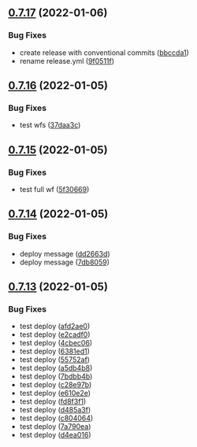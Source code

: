 ## [0.7.17](https://github.com/BinaryCapsule/widy-web/compare/v0.7.16...v0.7.17) (2022-01-06)


### Bug Fixes

* create release with conventional commits ([bbccda1](https://github.com/BinaryCapsule/widy-web/commit/bbccda16c9badf25003685416af6ef9071031476))
* rename release.yml ([9f0511f](https://github.com/BinaryCapsule/widy-web/commit/9f0511f19e21f0d161f0fc6f1fed9ff0f51f940e))



## [0.7.16](https://github.com/BinaryCapsule/widy-web/compare/v0.7.15...v0.7.16) (2022-01-05)


### Bug Fixes

* test wfs ([37daa3c](https://github.com/BinaryCapsule/widy-web/commit/37daa3c67fcf9c1e4928f4d699f6017f0ac136af))



## [0.7.15](https://github.com/BinaryCapsule/widy-web/compare/v0.7.14...v0.7.15) (2022-01-05)


### Bug Fixes

* test full wf ([5f30669](https://github.com/BinaryCapsule/widy-web/commit/5f306692b712c8662d78e9465650cf034b23a11f))



## [0.7.14](https://github.com/BinaryCapsule/widy-web/compare/v0.7.13...v0.7.14) (2022-01-05)


### Bug Fixes

* deploy message ([dd2663d](https://github.com/BinaryCapsule/widy-web/commit/dd2663d9210c50a3198a2d2bd1b2073be6737bd2))
* deploy message ([7db8059](https://github.com/BinaryCapsule/widy-web/commit/7db8059ee36fdab8c56f56175ed9c0089ae518a4))



## [0.7.13](https://github.com/BinaryCapsule/widy-web/compare/v0.7.12...v0.7.13) (2022-01-05)


### Bug Fixes

* test deploy ([afd2ae0](https://github.com/BinaryCapsule/widy-web/commit/afd2ae0fac4aa9b7673b873919c43bc5b109ab7f))
* test deploy ([e2cadf0](https://github.com/BinaryCapsule/widy-web/commit/e2cadf044bb8a54cf2f3c956f716e6eb142dd50c))
* test deploy ([4cbec06](https://github.com/BinaryCapsule/widy-web/commit/4cbec06b971bea341e3791d3f7a7faaaf874e622))
* test deploy ([6381ed1](https://github.com/BinaryCapsule/widy-web/commit/6381ed10cfa17eacf22b53e2f07855bf679a88f9))
* test deploy ([55752af](https://github.com/BinaryCapsule/widy-web/commit/55752afc9c1a3d2bac33953e68a70ba5f6ee2f9f))
* test deploy ([a5db4b8](https://github.com/BinaryCapsule/widy-web/commit/a5db4b83d0d7315678285a1d5e0140c1514a3c4a))
* test deploy ([7bdbb4b](https://github.com/BinaryCapsule/widy-web/commit/7bdbb4bbc1e1766c41a4612854f06bb632a551af))
* test deploy ([c28e97b](https://github.com/BinaryCapsule/widy-web/commit/c28e97b3e77297c71765def7a04f203490de7aa8))
* test deploy ([e610e2e](https://github.com/BinaryCapsule/widy-web/commit/e610e2e38dc2c664248869a8e85a5f396ce7e0c1))
* test deploy ([fd8f3f1](https://github.com/BinaryCapsule/widy-web/commit/fd8f3f110a2cf28eec6f965689c3e4d08aa4b9b4))
* test deploy ([d485a3f](https://github.com/BinaryCapsule/widy-web/commit/d485a3fbe653d9ddd62b83eef503a53b6bc4da3e))
* test deploy ([c804064](https://github.com/BinaryCapsule/widy-web/commit/c80406416b1f99f4b01059277e445d0b5e1927bc))
* test deploy ([7a790ea](https://github.com/BinaryCapsule/widy-web/commit/7a790eac23c5d6acec8f200814c23f8b4d1ee70b))
* test deploy ([d4ea016](https://github.com/BinaryCapsule/widy-web/commit/d4ea016dfc127054340662d9dc4c9ec7945efaac))



